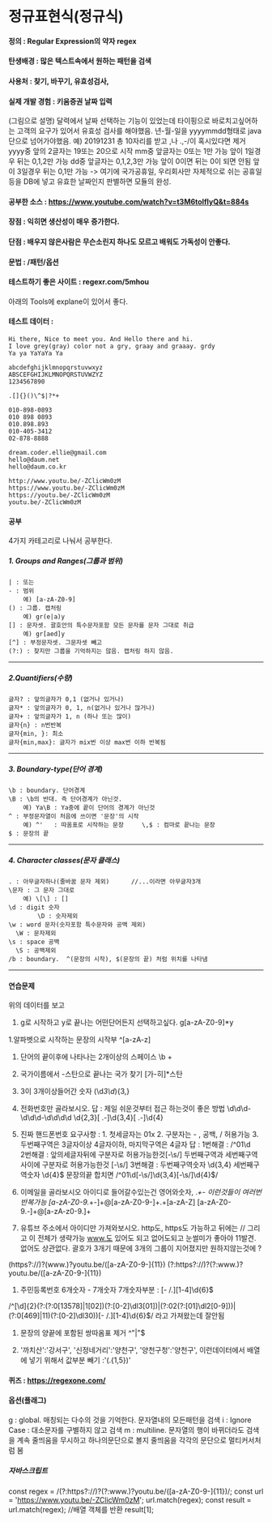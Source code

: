 # 정규표현식(정규식)
#### 정의 : Regular Expression의 약자 regex
#### 탄생배경 : 많은 텍스트속에서 원하는 패턴을 검색
#### 사용처 : 찾기, 바꾸기, 유효성검사, 
#### 실제 개발 경험 : 키움증권 날짜 입력
(그림으로 설명) 달력에서 날짜 선택하는 기능이 있었는데 타이핑으로 바로치고싶어하는 고객의 요구가 있어서 유효성 검사를 해야했음.
년-월-일을 yyyymmdd형태로 java단으로 넘어가야했음. 예) 20191231
총 10자리를 받고 ,나 .,-/이 혹시있다면 제거
yyyy중 앞의 2글자는 19또는 20으로 시작
mm중 앞글자는 0또는 1만 가능
    앞이 1일경우 뒤는 0,1,2만 가능
dd중 앞글자는 0,1,2,3만 가능
    앞이 0이면 뒤는 0이 되면 안됨
    앞이 3일경우 뒤는 0,1만 가능
-> 여기에 국가공휴일, 우리회사만 자체적으로 쉬는 공휴일 등을 DB에 넣고 유효한 날짜인지 판별하면 모듈의 완성.




#### 공부한 소스 : https://www.youtube.com/watch?v=t3M6toIflyQ&t=884s
#### 장점 : 익히면 생산성이 매우 증가한다.
#### 단점 : 배우지 않은사람은 무슨소린지 하나도 모르고 배워도 가독성이 안좋다.
#### 문법 : /패턴/옵션
#### 테스트하기 좋은 사이트 : regexr.com/5mhou
아래의 Tools에 explane이 있어서 좋다.
#### 테스트 데이터 :
```text
Hi there, Nice to meet you. And Hello there and hi.
I love grey(gray) color not a gry, graay and graaay. grdy
Ya ya YaYaYa Ya

abcdefghijklmnopqrstuvwxyz
ABSCEFGHIJKLMNOPQRSTUVWZYZ
1234567890

.[]{}()\^$|?*+

010-898-0893
010 898 0893
010.898.893
010-405-3412
02-878-8888

dream.coder.ellie@gmail.com
hello@daum.net
hello@daum.co.kr

http://www.youtu.be/-ZClicWm0zM
https://www.youtu.be/-ZClicWm0zM
https://youtu.be/-ZClicWm0zM
youtu.be/-ZClicWm0zM
```

#### 공부
4가지 카테고리로 나눠서 공부한다.
##### 1. Groups and Ranges(그룹과 범위)
```
| : 또는
- : 범위
    예) [a-zA-Z0-9]
() : 그룹. 캡처링
    예) gr(e|a)y
[] : 문자셋. 괄호안의 특수문자포함 모든 문자를 문자 그대로 취급
    예) gr[aed]y
[^] : 부정문자셋. 그문자셋 빼고
(?:) : 찾지만 그룹을 기억하지는 않음. 캡처링 하지 않음. 
```
---
##### 2.Quantifiers(수량)
```
글자? : 앞의글자가 0,1 (없거나 있거나)
글자* : 앞의글자가 0, 1, n(없거나 있거나 많거나)
글자+ : 앞의글자가 1, n (하나 또는 많이)
글자{n} : n번반복
글자{min, }: 최소
글자{min,max}: 글자가 mix번 이상 max번 이하 반복됨
```

---
##### 3. Boundary-type(단어 경계)
```
\b : boundary. 단어경계
\B : \b의 반대. 즉 단어경계가 아닌것.
    예) Ya\B : Ya중에 끝이 단어의 경계가 아닌것
^ : 부정문자열이 처음에 쓰이면 '문장'의 시작
    예) ^'   : 따옴표로 시작하는 문장     \,$ : 컴마로 끝나는 문장
$ : 문장의 끝
```
---
##### 4. Character classes(문자 클래스)
```
. : 아무글자하나(줄바꿈 문자 제외)      //...이라면 아무글자3개
\문자 : 그 문자 그대로
    예) \[\] : []
\d : digit 숫자
        \D : 숫자제외
\w : word 문자(숫자포함 특수문자와 공백 제외)
  \W : 문자제외
\s : space 공백
  \S : 공백제외
/b : boundary.  ^(문장의 시작), $(문장의 끝) 처럼 위치를 나타냄

```
---
#### 연습문제
위의 데이터를 보고
1. g로 시작하고 y로 끝나는 어떤단어든지 선택하고싶다.
g[a-zA-Z0-9]*y

1.알파벳으로 시작하는 문장의 시작부
^[a-zA-z]

1. 단어의 끝이후에 나타나는 2개이상의 스페이스
\b +

1. 국가이름에서 -스탄으로 끝나는 국가 찾기
[가-히]*스탄

1. 3이 3개이상들어간 숫자
(\d*3\d*){3,}

2. 전화번호만 골라보시오.
답 : 제일 쉬운것부터 접근 하는것이 좋은 방법
\d\d\d-\d\d\d-\d\d\d\d
\d{2,3}[ .-]\d{3,4}[ .-]\d{4}

2. 진짜 핸드폰번호
요구사항 : 1. 첫세글자는 01x
          2. 구분자는  - , 공백, /  허용가능
          3. 두번째구역은 3글자이상 4글자이하,  마지막구역은 4글자
답 : 1번해결 : /^01\d  
     2번해결 : 앞의세글자뒤에 구분자로 허용가능한것[-\s/]
               두번째구역과 세번째구역사이에 구분자로 허용가능한것 [-\s/]
    3번해결 : 두번째구역숫자 \d{3,4}     세번째구역숫자 \d{4}$   문장의끝
     합치면 /^01\d[-\s/]\d{3,4}[-\s/]\d{4}$/



1. 이메일을 골라보시오
아이디로 들어갈수있는건 영어와숫자, ._+-
이런것들이 여러번 반복가능
[a-zA-Z0-9._+-]+@[a-zA-Z0-9-]+.+[a-zA-Z]
[a-zA-Z0-9.-]+@[a-zA-z0-9.]+

3. 유튜브 주소에서 아이디만 가져와보시오.
http도, https도 가능하고 뒤에는 //
그리고 이 전체가 생략가능
www.도 있어도 되고 없어도되고
눈썰미가 좋아야 11발견. 없어도 상관없다.
괄호가 3개기 때문에 3개의 그룹이 지어졌지만 원하지않는것에 ?

(https?:\/\/)?(www\.)?youtu.be\/([a-zA-Z0-9-]{11})
(?:https?:\/\/)?(?:www\.)?youtu.be\/([a-zA-Z0-9-]{11})


1. 주민등록번호
6개숫자 - 7개숫자
7개숫자부분 : [- /.][1-4]\d{6}$

/^[\d]{2}(?:(?:0[13578]|1[02])(?:[0-2]\dl3[01])|(?:02(?:[01]\dl2[0-9]))|(?:0[469]|11)(?:[0-2]\dl30))[- /.][1-4]\d{6}$/
라고 가져왔는데 잘안됨


1. 문장의 양끝에 포함된 쌍따옴표 제거
^\"|\"$


5. '까치산':'강서구',
'신정네거리':'양천구',
'양천구청':'양천구', 이런데이터에서 배열에 넣기 위해서 값부분 빼기
:'(.{1,5})'

#### 퀴즈 : https://regexone.com/
#### 옵션(플래그)
g : global. 매칭되는 다수의 것을 기억한다. 문자열내의 모든패턴을 검색
i : Ignore Case : 대소문자를 구별하지 않고 검색
m : multiline. 문자열의 행이 바뀌더라도 검색을 계속
줄띄움을 무시하고 하나의문단으로 볼지
줄띄움을 각각의 문단으로 멀티커서처럼 봄

##### 자바스크립트
const regex = /(?:https?:\/\/)?(?:www\.)?youtu.be\/([a-zA-Z0-9-]{11})/;
const url = 'https://www.youtu.be/-ZClicWm0zM';
url.match(regex);
const result = url.match(regex);    //배열 객체를 반환
result[1];  
